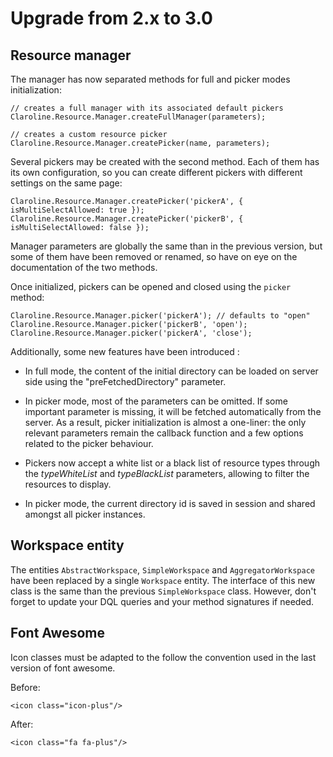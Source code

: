 Upgrade from 2.x to 3.0
=======================

Resource manager
----------------

The manager has now separated methods for full and picker modes initialization:

    // creates a full manager with its associated default pickers
    Claroline.Resource.Manager.createFullManager(parameters);

    // creates a custom resource picker
    Claroline.Resource.Manager.createPicker(name, parameters);

Several pickers may be created with the second method. Each of them has its own
configuration, so you can create different pickers with different settings on
the same page:

    Claroline.Resource.Manager.createPicker('pickerA', { isMultiSelectAllowed: true });
    Claroline.Resource.Manager.createPicker('pickerB', { isMultiSelectAllowed: false });

Manager parameters are globally the same than in the previous version, but some of them
have been removed or renamed, so have on eye on the documentation of the two methods.

Once initialized, pickers can be opened and closed using the `picker` method:

    Claroline.Resource.Manager.picker('pickerA'); // defaults to "open"
    Claroline.Resource.Manager.picker('pickerB', 'open');
    Claroline.Resource.Manager.picker('pickerA', 'close');

Additionally, some new features have been introduced :

- In full mode, the content of the initial directory can be loaded on server side using the
  "preFetchedDirectory" parameter.

- In picker mode, most of the parameters can be omitted. If some important parameter is missing,
  it will be fetched automatically from the server. As a result, picker initialization is almost
  a one-liner: the only relevant parameters remain the callback function and a few options related
  to the picker behaviour.

- Pickers now accept a white list or a black list of resource types through the *typeWhiteList* and
  *typeBlackList* parameters, allowing to filter the resources to display.

- In picker mode, the current directory id is saved in session and shared amongst
  all picker instances.


Workspace entity
----------------

The entities `AbstractWorkspace`, `SimpleWorkspace` and `AggregatorWorkspace` have been replaced by
a single `Workspace` entity. The interface of this new class is the same than the previous `SimpleWorkspace`
class. However, don't forget to update your DQL queries and your method signatures if needed.


Font Awesome
------------

Icon classes must be adapted to the follow the convention used in the last version of font awesome.

Before:

    <icon class="icon-plus"/>

After:

    <icon class="fa fa-plus"/>
